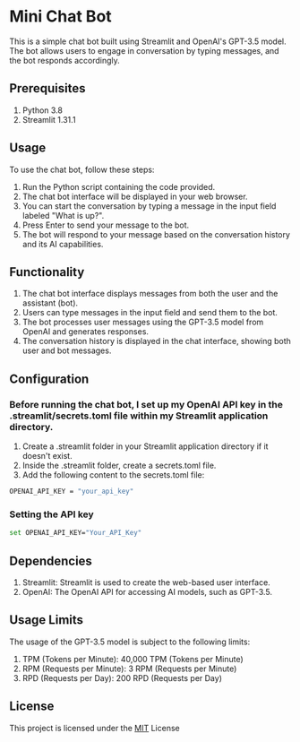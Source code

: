 # Mini Chat Bot

This is a simple chat bot built using Streamlit and OpenAI's GPT-3.5 model. The bot allows users to engage in conversation by typing messages, and the bot responds accordingly.

## Prerequisites

1. Python 3.8
2. Streamlit 1.31.1 


## Usage

To use the chat bot, follow these steps:

1. Run the Python script containing the code provided.
2. The chat bot interface will be displayed in your web browser.
3. You can start the conversation by typing a message in the input field labeled "What is 
   up?".
4. Press Enter to send your message to the bot.
5. The bot will respond to your message based on the conversation history and its AI capabilities.

## Functionality

1. The chat bot interface displays messages from both the user and the assistant (bot).
2. Users can type messages in the input field and send them to the bot.
3. The bot processes user messages using the GPT-3.5 model from OpenAI and generates responses.
4. The conversation history is displayed in the chat interface, showing both user and bot messages.

## Configuration

### Before running the chat bot, I set up my OpenAI API key in the .streamlit/secrets.toml file within my Streamlit application directory.

1. Create a .streamlit folder in your Streamlit application directory if it doesn't exist.
2. Inside the .streamlit folder, create a secrets.toml file.
3. Add the following content to the secrets.toml file:
```bash
OPENAI_API_KEY = "your_api_key"
```
### Setting the API key

``` bash
set OPENAI_API_KEY="Your_API_Key" 
```

## Dependencies

1. Streamlit: Streamlit is used to create the web-based user interface.
2. OpenAI: The OpenAI API for accessing AI models, such as GPT-3.5.

## Usage Limits
The usage of the GPT-3.5 model is subject to the following limits:

1. TPM (Tokens per Minute): 40,000 TPM (Tokens per Minute)
2. RPM (Requests per Minute): 3 RPM (Requests per Minute)
3. RPD (Requests per Day): 200 RPD (Requests per Day)

## License

This project is licensed under the [MIT](https://choosealicense.com/licenses/mit/) License